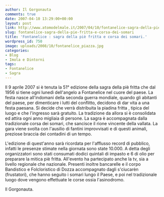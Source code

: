 ```yaml
---
author: Il Gorgonauta
comments: true
date: 2007-04-10 13:29:00+00:00
layout: post
link: http://www.atomodelmale.it/2007/04/10/fontanelice-sagra-della-pie-fritta-e-corsa-dei-somari/
slug: fontanelice-sagra-della-pie-fritta-e-corsa-dei-somari
title: 'Fontanelice : sagra della piè fritta e corsa dei somari.'
wordpress_id: 750
image: uploads/2008/10/fontanelice_piazza.jpg
categories:
- Blog
- Imola e Dintorni
tags:
- Fontanelice
- Sagra
---
```


Il 9 aprile 2007 si è tenuta la 51° edizione della sagra della piè fritta che dal 1956 si tiene ogni lunedì dell'angelo a Fontanelice nel cuore del paese.
La festa nasce all'indomani della seconda guerra mondiale, quando gli abitanti del paese, per dimenticare i lutti del conflitto, decidono di dar vita a una festa paesana. Si decide che verrà distribuita la piadina fritta , tipica del luogo e che l'ingresso sarà gratuito. La tradizione da allora si è consolidata ed attira ogni anno migliaia di persone. La sagra è accompagnata dalla tradizionale corsa dei somari, che sancisce il rione vincente della vallata. La gara viene svolta con l'ausilio di fantini improvvisati e di questi animali, preziose braccia dei contadini di un tempo.

L'edizione di quest'anno sarà ricordata per l'afflusso record di pubblico, infatti le presenze stimate nella giornata sono state 10.000. A detta degli organizzatori sono stati consumati dodici quintali di impasto e 6 di olio per preparare la mitica piè fritta. All'evento ha partecipato anche la tv, sia a livello regionale che nazionale. Presenti inoltre bancarelle e il corpo Bandistico e Folcloristico di Dozza accompagnato dagli s'ciucarèn (frustatori), che hanno seguito i somari lungo il Paese, e poi nel tradizionale luogo dove vengono effettuate le corse ossia l'asinodromo.

Il Gorgonauta.
